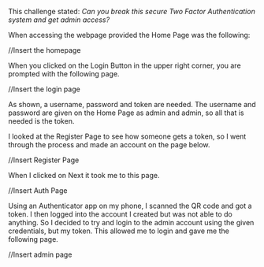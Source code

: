 This challenge stated:
_Can you break this secure Two Factor Authentication system and get admin access?_

When accessing the webpage provided the Home Page was the following:

//Insert the homepage 

When you clicked on the Login Button in the upper right corner, you are prompted with the following page.

//Insert the login page

As shown, a username, password and token are needed. The username and password are given on the Home Page as admin and admin, so all that is needed is the token. 

I looked at the Register Page to see how someone gets a token, so I went through the process and made an account on the page below.

//Insert Register Page

When I clicked on Next it took me to this page.

//Insert Auth Page

Using an Authenticator app on my phone, I scanned the QR code and got a token. 
I then logged into the account I created but was not able to do anything. So I decided to try and login to the admin account using the given credentials, but my token. 
This allowed me to login and gave me the following page.

//Insert admin page
